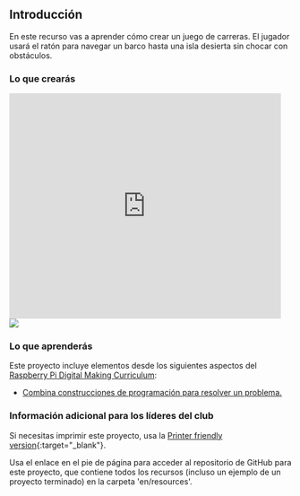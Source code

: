 ## Introducción

En este recurso vas a aprender cómo crear un juego de carreras. El jugador usará el ratón para navegar un barco hasta una isla desierta sin chocar con obstáculos.

### Lo que crearás

<div class="scratch-preview">
  <iframe allowtransparency="true" width="485" height="402" src="https://scratch.mit.edu/projects/embed/63957956/?autostart=false" frameborder="0"></iframe>
  <img src="images/boat-final.png">
</div>

### Lo que aprenderás

Este proyecto incluye elementos desde los siguientes aspectos del [Raspberry Pi Digital Making Curriculum](http://rpf.io/curriculum):

+ [Combina construcciones de programación para resolver un problema.](https://www.raspberrypi.org/curriculum/programming/builder)

### Información adicional para los líderes del club

Si necesitas imprimir este proyecto, usa la [Printer friendly version](https://projects.raspberrypi.org/en/projects/boat-race/print){:target="_blank"}.

Usa el enlace en el pie de página para acceder al repositorio de GitHub para este proyecto, que contiene todos los recursos (incluso un ejemplo de un proyecto terminado) en la carpeta 'en/resources'.